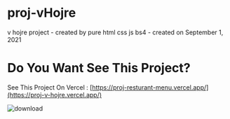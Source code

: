 # proj-vHojre
v hojre project - created by pure html css js bs4 - created on  ‎September ‎1, ‎2021
# Do You Want See This Project?
See This Project On Vercel : [https://proj-resturant-menu.vercel.app/](https://proj-v-hojre.vercel.app/)

![download](https://github.com/user-attachments/assets/4d23ca4c-35e1-4ed4-aeca-4ef08753be47)
